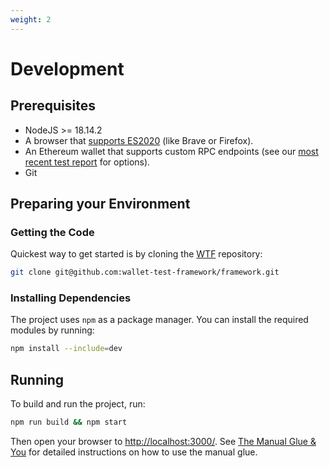 ```yaml
---
weight: 2
---
```


# Development

## Prerequisites

- NodeJS >= 18.14.2
- A browser that [supports ES2020](https://caniuse.com/sr_es11) (like Brave or Firefox).
- An Ethereum wallet that supports custom RPC endpoints (see our [most recent test report](https://wtf.allwallet.dev/categories/test-report/) for options).
- Git

## Preparing your Environment

### Getting the Code

Quickest way to get started is by cloning the [WTF](https://github.com/wallet-test-framework/framework) repository:

```bash
git clone git@github.com:wallet-test-framework/framework.git
```

### Installing Dependencies

The project uses `npm` as a package manager. You can install the required modules by running:

```bash
npm install --include=dev
```

## Running

To build and run the project, run:

```bash
npm run build && npm start
```

Then open your browser to <http://localhost:3000/>. See [The Manual Glue & You](./guide-manual.md) for detailed instructions on how to use the manual glue.

